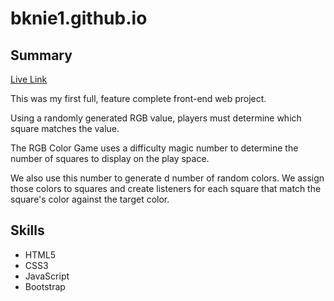 # bknie1.github.io

## Summary

[Live Link](https://bknie1.github.io/colorgame.html)

This was my first full, feature complete front-end web project.

Using a randomly generated RGB value, players must determine which square matches the value.

The RGB Color Game uses a difficulty magic number to determine the number of squares to display on the play space.

We also use this number to generate d number of random colors. We assign those colors to squares and create listeners for each square that match the square's color against the target color.

## Skills
- HTML5
- CSS3
- JavaScript
- Bootstrap

